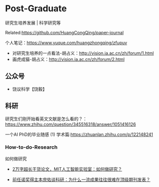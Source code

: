 # Post-Graduate
研究生培养发展 |  科学研究等

Related:https://github.com/HuangCongQing/paper-journal

个人笔记：https://www.yuque.com/huangzhongqing/zfupuv


* 对研究生培养的一点看法-胡占义：http://vision.ia.ac.cn/zh/forum/1.html
* 画虎成猫-胡占义：http://vision.ia.ac.cn/zh/forum/2.html

## 公众号
* 饶议科学【饶毅】



## 科研

研究生们刚开始看英文文献是怎么看的？：https://www.zhihu.com/question/345516318/answer/1051416126

一个AI PhD的毕业随感 (1) 学术篇:https://zhuanlan.zhihu.com/p/122148241

### How-to-do-Research
如何做研究

* [2万字超长干货论文，MIT人工智能实验室：如何做研究？](https://mp.weixin.qq.com/s/efMClP125zQYGhgoce2_Aw)

* [前任诺奖得主本庶佑谈科研：为什么一流成果往往很难在顶级期刊发表？](https://mp.weixin.qq.com/s/0iJE5aAdFZnbbegOh3BNaw)
